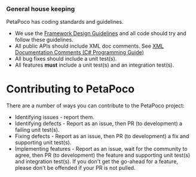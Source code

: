 ### **General house keeping**

PetaPoco has coding standards and guidelines. 
- We use the [Framework Design Guidelines] and all code should try and follow these guidelines. 
- All public APIs should include XML doc comments. See [XML Documentation Comments (C# Programming Guide)]
- All bug fixes should include a unit test(s). 
- All features **must** include a unit test(s) and an integration test(s).

Contributing to PetaPoco
=========================

There are a number of ways you can contribute to the PetaPoco project:

* Identifying issues - report them.
* Identifying defects - Report as an issue, then PR (to development) a failing unit test(s).
* Fixing defects - Report as an issue, then PR (to development) a fix and supporting unit test(s).
* Implementing features - Report as an issue, wait for the community to agree, then PR (to development) the feature and supporting unit test(s) and integration test(s). If you don't get the go-ahead for a feature, please don't be offended if your PR is not pulled.

[Framework Design Guidelines]:https://msdn.microsoft.com/en-us/library/ms229042.aspx
[XML Documentation Comments (C# Programming Guide)]:https://msdn.microsoft.com/en-us/library/b2s063f7.aspx
